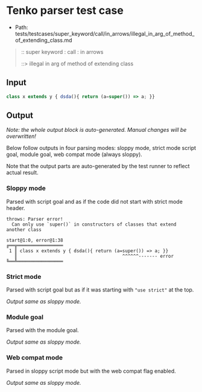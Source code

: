 # Tenko parser test case

- Path: tests/testcases/super_keyword/call/in_arrows/illegal_in_arg_of_method_of_extending_class.md

> :: super keyword : call : in arrows
>
> ::> illegal in arg of method of extending class

## Input


`````js
class x extends y { dsda(){ return (a=super()) => a; }}
`````

## Output

_Note: the whole output block is auto-generated. Manual changes will be overwritten!_

Below follow outputs in four parsing modes: sloppy mode, strict mode script goal, module goal, web compat mode (always sloppy).

Note that the output parts are auto-generated by the test runner to reflect actual result.

### Sloppy mode

Parsed with script goal and as if the code did not start with strict mode header.

`````
throws: Parser error!
  Can only use `super()` in constructors of classes that extend another class

start@1:0, error@1:38
╔══╦═════════════════
 1 ║ class x extends y { dsda(){ return (a=super()) => a; }}
   ║                                       ^^^^^^------- error
╚══╩═════════════════

`````

### Strict mode

Parsed with script goal but as if it was starting with `"use strict"` at the top.

_Output same as sloppy mode._

### Module goal

Parsed with the module goal.

_Output same as sloppy mode._

### Web compat mode

Parsed in sloppy script mode but with the web compat flag enabled.

_Output same as sloppy mode._

